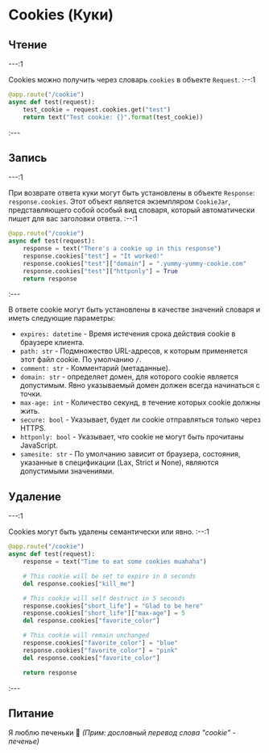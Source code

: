 # Cookies (Куки)

## Чтение

---:1

Cookies можно получить через словарь `cookies` в объекте `Request`. :--:1
```python
@app.route("/cookie")
async def test(request):
    test_cookie = request.cookies.get("test")
    return text("Test cookie: {}".format(test_cookie))
```
:---


## Запись

---:1

При возврате ответа куки могут быть установлены в объекте `Response`: `response.cookies`. Этот объект является экземпляром `CookieJar`, представляющего собой особый вид словаря, который автоматически пишет для вас заголовки ответа. :--:1
```python
@app.route("/cookie")
async def test(request):
    response = text("There's a cookie up in this response")
    response.cookies["test"] = "It worked!"
    response.cookies["test"]["domain"] = ".yummy-yummy-cookie.com"
    response.cookies["test"]["httponly"] = True
    return response
```
:---

В ответе cookie могут быть установлены в качестве значений словаря и иметь следующие параметры:

- `expires: datetime` - Время истечения срока действия cookie в браузере клиента.
- `path: str` - Подмножество URL-адресов, к которым применяется этот файл cookie. По умолчанию `/`.
- `comment: str` - Комментарий (метаданные).
- `domain: str` - определяет домен, для которого cookie является допустимым. Явно указываемый домен должен всегда начинаться с точки.
- `max-age: int` - Количество секунд, в течение которых cookie должны жить.
- `secure: bool` - Указывает, будет ли cookie отправляться только через HTTPS.
- `httponly: bool` - Указывает, что cookie не могут быть прочитаны JavaScript.
- `samesite: str` - По умолчанию зависит от браузера, состояния, указанные в спецификации (Lax, Strict и None), являются допустимыми значениями.

## Удаление

---:1

Cookies могут быть удалены семантически или явно. :--:1
```python
@app.route("/cookie")
async def test(request):
    response = text("Time to eat some cookies muahaha")

    # This cookie will be set to expire in 0 seconds
    del response.cookies["kill_me"]

    # This cookie will self destruct in 5 seconds
    response.cookies["short_life"] = "Glad to be here"
    response.cookies["short_life"]["max-age"] = 5
    del response.cookies["favorite_color"]

    # This cookie will remain unchanged
    response.cookies["favorite_color"] = "blue"
    response.cookies["favorite_color"] = "pink"
    del response.cookies["favorite_color"]

    return response
```
:---

## Питание

Я люблю печеньки :cookie: *(Прим: дословный перевод слова "cookie" - печенье)*
